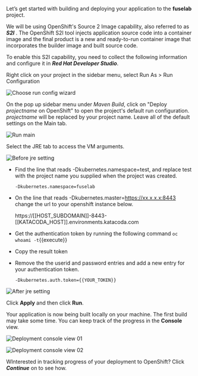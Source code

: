 Let’s get started with building and deploying your application to the **fuselab** project.

We will be using OpenShift's Source 2 Image capability, also referred to as **_S2I_** . The OpenShift S2I tool injects application source code into a container image and the final product is a new and ready-to-run container image that incorporates the builder image and built source code. 

To enable this S2I capability, you need to collect the following information and configure it in ***Red Hat Developer Studio***. 

Right click on your project in the sidebar menu, select Run As > Run Configuration  

![Choose run config wizard](../../assets/intro-openshift/fuse-hello-world/02-choos-run-configuration-wizard.png)

On the pop up sidebar menu under *Maven Build*, click on "Deploy *projectname* on OpenShift" to open the project's default run configuration. *projectname* will be replaced by your project name. Leave all of the default settings on the Main tab.

![Run main](../../assets/intro-openshift/fuse-hello-world/02-run-main.png)

Select the JRE tab to access the VM arguments.

![Before jre setting](../../assets/intro-openshift/fuse-hello-world/02-jre-setting-before.png)

* Find the line that reads -Dkubernetes.namespace=test, and replace test with the project name you supplied when the project was created.

	``-Dkubernetes.namespace=fuselab``

* On the line that reads -Dkubernetes.master=https://xx.x.x.x:8443 change the url to your openshift instance below.

	https://[[HOST_SUBDOMAIN]]-8443-[[KATACODA_HOST]].environments.katacoda.com

* Get the authentication token by running the following command
	``oc whoami -t``{{execute}} 
* Copy the result token 
* Remove  the the userid and password entries and add a new entry for your  authentication token.
	
	``-Dkubernetes.auth.token={{YOUR_TOKEN}}``

![After jre setting](../../assets/intro-openshift/fuse-hello-world/02-jre-setting-after.png)

Click **Apply** and then click **Run**.

Your application is now being built locally on your machine. The first build may take some time. You can keep track of the progress in the **Console** view.

![Deployment console view 01](../../assets/intro-openshift/fuse-hello-world/02-deployment-console-01.png)

![Deployment console view 02](../../assets/intro-openshift/fuse-hello-world/02-deployment-console-02.png)


WInterested in tracking progress of your deployment to OpenShift?  Click **_Continue_** on to see how.



